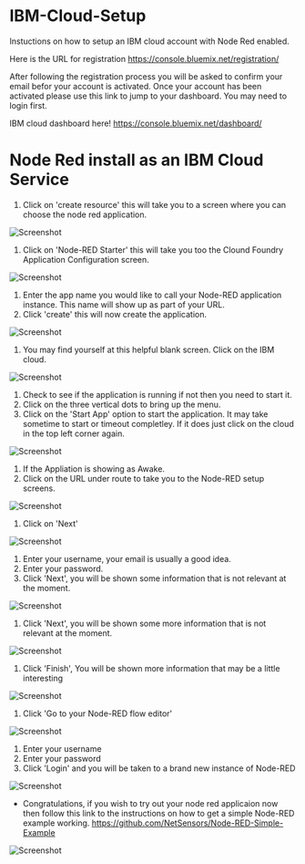 # IBM-Cloud-Setup
Instuctions on how to setup an IBM cloud account with Node Red enabled.

Here is the URL for registration https://console.bluemix.net/registration/

After following the registration process you will be asked to confirm your email befor your account is activated. Once your account has been activated please use this link to jump to your dashboard. You may need to login first.

IBM cloud dashboard here! https://console.bluemix.net/dashboard/

# Node Red install as an IBM Cloud Service

1. Click on 'create resource' this will take you to a screen where you can choose the node red application.


![Screenshot](screenshots/IBM001.png)

1. Click on 'Node-RED Starter' this will take you too the Clound Foundry Application Configuration screen.


![Screenshot](screenshots/IBM002.png)

1. Enter the app name you would like to call your Node-RED application instance. This name will show up as part of your URL.
2. Click 'create' this will now create the application.


![Screenshot](screenshots/IBM003.png)

1. You may find yourself at this helpful blank screen. Click on the IBM cloud.


![Screenshot](screenshots/ibm004.png)

1. Check to see if the application is running if not then you need to start it.
2. Click on the three vertical dots to bring up the menu.
3. Click on the 'Start App' option to start the application. It may take sometime to start or timeout completley. If it does just click on the cloud in the top left corner again. 

![Screenshot](screenshots/ibm005.png)

1. If the Appliation is showing as Awake.
2. Click on the URL under route to take you to the Node-RED setup screens.


![Screenshot](screenshots/ibm006.png)

1. Click on 'Next'

![Screenshot](screenshots/ibm007.png)

1. Enter your username, your email is usually a good idea.
2. Enter your password.
3. Click 'Next', you will be shown some information that is not relevant at the moment.

![Screenshot](screenshots/ibm008.png)

1. Click 'Next', you will be shown some more information that is not relevant at the moment.

![Screenshot](screenshots/ibm009.png)

1. Click 'Finish', You will be shown more information that may be a little interesting 

![Screenshot](screenshots/ibm010.png)

1. Click 'Go to your Node-RED flow editor'

![Screenshot](screenshots/ibm011.png)

1. Enter your username
2. Enter your password
3. Click 'Login' and you will be taken to a brand new instance of Node-RED

![Screenshot](screenshots/ibm012.png)

- Congratulations, if you wish to try out your node red applicaion now then follow this link to the instructions on how to get a simple Node-RED example working. https://github.com/NetSensors/Node-RED-Simple-Example

![Screenshot](screenshots/ibm013.png)


